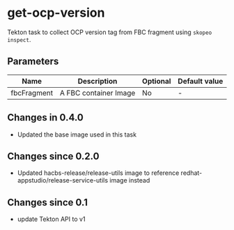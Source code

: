 # get-ocp-version

Tekton task to collect OCP version tag from FBC fragment using `skopeo inspect`.

## Parameters

| Name | Description | Optional | Default value |
|------|-------------|----------|---------------|
| fbcFragment | A FBC container Image | No | - |

## Changes in 0.4.0
- Updated the base image used in this task

## Changes since 0.2.0
- Updated hacbs-release/release-utils image to reference redhat-appstudio/release-service-utils image instead

## Changes since 0.1
 - update Tekton API to v1 

